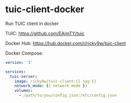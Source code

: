 # tuic-client-docker
Run TUIC client in docker

TUIC: https://github.com/EAimTY/tuic

Docker Hub: https://hub.docker.com/r/ricky9w/tuic-client

Docker Compose:
```yaml
version: '3'

services:
  tuic-server:
    image: ricky9w/tuic-client:{{ tag }}
    network_mode: {{ network mode }}
    volumes:
      - /path/to/you/config.json:/etc/config.json
```
